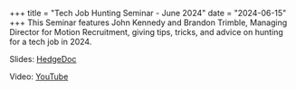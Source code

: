 +++
title = "Tech Job Hunting Seminar - June 2024"
date = "2024-06-15"
+++
This Seminar features John Kennedy and Brandon Trimble, Managing Director for Motion Recruitment, 
giving tips, tricks, and advice on hunting for a tech job in 2024.

Slides: [HedgeDoc](https://hedge.novalug.org/TCAw73QvTZWp9vixE0q_RQ#)

Video: [YouTube](https://youtu.be/4IUW6XdG1Kc?si=PZ23kxjgSpt3p6IK)

